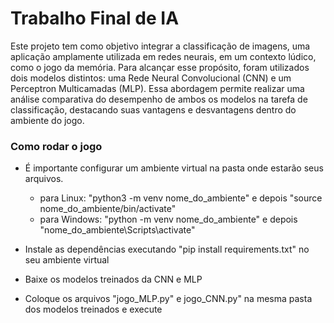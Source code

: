 # Trabalho Final de IA
Este projeto tem como objetivo integrar a classificação de imagens, uma aplicação amplamente utilizada em redes neurais, em um contexto lúdico, como o jogo da memória. Para alcançar esse propósito, foram utilizados dois modelos distintos: uma Rede Neural Convolucional (CNN) e um Perceptron Multicamadas (MLP). Essa abordagem permite realizar uma análise comparativa do desempenho de ambos os modelos na tarefa de classificação, destacando suas vantagens e desvantagens dentro do ambiente do jogo.

### Como rodar o jogo
- É importante configurar um ambiente virtual na pasta onde estarão seus arquivos.
    - para Linux: "python3 -m venv nome_do_ambiente" e depois "source nome_do_ambiente/bin/activate"
    - para Windows: "python -m venv nome_do_ambiente" e depois "nome_do_ambiente\Scripts\activate"
      
- Instale as dependências executando "pip install requirements.txt" no seu ambiente virtual

- Baixe os modelos treinados da CNN e MLP

- Coloque os arquivos "jogo_MLP.py" e jogo_CNN.py" na mesma pasta dos modelos treinados e execute
